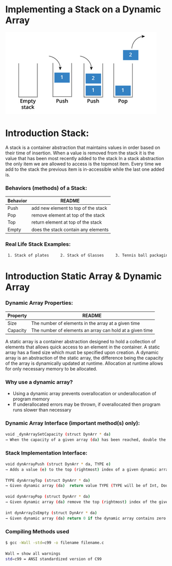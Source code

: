 # Implementing a Stack on a Dynamic Array

![](STACK.png)




# Introduction Stack:

A stack is a container abstraction that maintains values in order based on their time of insertion. When a value is removed from the stack it is the value that has been most recently added to the stack In a stack abstraction the only item we are allowed to access is the topmost item. Every time we add to the stack the previous item is in-accessible while the last one added is.
### Behaviors (methods) of a Stack:

| Behavior | README |
| ------ | ------ |
| Push | add new element to top of the stack |
| Pop | remove element at top of the stack |
| Top | return element at top of the stack |
| Empty| does the stack contain any elements |

### Real Life Stack Examples:
```sh
 1. Stack of plates     2. Stack of Glasses     3. Tennis ball packaging     4. Paper in a printer
```
# Introduction Static Array & Dynamic Array

### Dynamic Array Properties:
| Property | README |
| ------ | ------ |
| Size | The number of elements in the array at a given time  |
| Capacity | The number of elements an array can hold at a given time |

A static array is a container abstraction designed to hold a collection of elements that allows quick access to an element in the container. A static array has a fixed size which must be specified upon creation. A dynamic array is an abstraction of the static array, the difference being the capacity of the array is dynamically updated at runtime. Allocation at runtime allows for only necessary memory to be allocated.

### Why use a dynamic array?
- Using a dynamic array prevents overallocation or underallocation of program memory
- If underallocated errors may be thrown, if overallocated then program runs slower than necessary



### Dynamic Array Interface (important method(s) only):
```sh
void _dynArraySetCapacity (struct DynArr * da)
→ When the capacity of a given array (da) has been reached, double the given array’s current capacity
```


### Stack Implementation Interface:



```sh
void dynArrayPush (struct DynArr * da, TYPE e) 
→ Adds a value (e) to the top (rightmost) index of a given dynamic array (da) and has no return value.

TYPE dynArrayTop (struct DynArr * da) 
→ Given dynamic array (da)  return value TYPE (TYPE will be of Int, Double, Float, Bool, Char);

void dynArrayPop (struct DynArr * da) 
→ Given dynamic array (da) remove the top (rightmost) index of the given dynamic array (da);

int dynArrayIsEmpty (struct DynArr * da) 
→ Given dynamic array (da) return 0 if the dynamic array contains zero elements and return 1 if not;
```

### Compiling Methods used

```sh
$ gcc -Wall -std=c99 -o filename filename.c 

Wall = show all warnings
std=c99 = ANSI standardized version of C99

```

#

